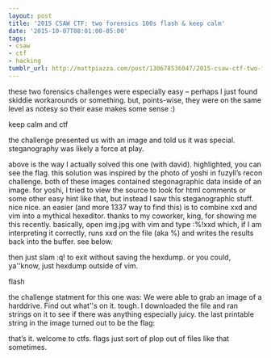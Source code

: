 ```yaml
---
layout: post
title: '2015 CSAW CTF: two forensics 100s flash & keep calm'
date: '2015-10-07T08:01:00-05:00'
tags:
- csaw
- ctf
- hacking
tumblr_url: http://mattpiazza.com/post/130678536047/2015-csaw-ctf-two-forensics-100s-flash-keep
---
```

these two forensics challenges were especially easy – perhaps I just found skiddie workarounds or something. but, points-wise, they were on the same level as notesy so their ease makes some sense :)

keep calm and ctf

the challenge presented us with an image and told us it was special. steganography was likely a force at play.


above is the way I actually solved this one (with david). highlighted, you can see the flag. this solution was inspired by the photo of yoshi in fuzyll’s recon challenge. both of these images contained stegonagraphic data inside of an image. for yoshi, I tried to view the source to look for html comments or some other easy hint like that, but instead I saw this steganographic stuff. nice nice.
an easier (and more 1337 way to find this) is to combine xxd and vim into a mythical hexeditor. thanks to my coworker, king, for showing me this recently.
basically, open img.jpg with vim and type :%!xxd which, if I am interpreting it correctly, runs xxd on the file (aka %) and writes the results back into the buffer. see below.
 
then just slam :q! to exit without saving the hexdump. or you could, ya''know, just hexdump outside of vim.

flash

the challenge statment for this one was: We were able to grab an image of a harddrive. Find out what''s on it. tough. I downloaded the file and ran strings on it to see if there was anything especially juicy. the last printable string in the image turned out to be the flag:
 
that’s it. welcome to ctfs. flags just sort of plop out of files like that sometimes.
